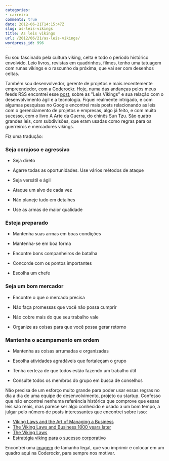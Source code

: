 ```yaml
---
categories:
- carreira
comments: true
date: 2012-06-21T14:15:47Z
slug: as-leis-vikings
title: As leis vikings
url: /2012/06/21/as-leis-vikings/
wordpress_id: 996
---
```


Eu sou fascinado pela cultura viking, celta e todo o período histórico envolvido. Leio livros, revistas em quadrinhos, filmes, tenho uma tatuagem com runas vikings e o rascunho da próxima, que vai ser com desenhos celtas.

Também sou desenvolvedor, gerente de projetos e mais recentemente empreendedor, com a [Coderockr](http://coderockr.com). Hoje, numa das andanças pelos meus feeds RSS encontrei esse [post](http://agilewarrior.wordpress.com/2012/06/20/viking-laws/), sobre as "Leis Vikings" e sua relação com o desenvolvimento ágil e a tecnologia.
Fiquei realmente intrigado, e com algumas pesquisas no Google encontrei mais posts relacionando as leis com o gerenciamento de projetos e empresas, algo já feito, e com muito sucesso, com o livro A Arte da Guerra, do chinês Sun Tzu.
São quatro grandes leis, com subdivisões, que eram usadas como regras para os guerreiros e mercadores vikings.

Fiz uma tradução:

### Seja corajoso e agressivo

* Seja direto

* Agarre todas as oportunidades. Use vários métodos de ataque
	
* Seja versátil e ágil

* Ataque um alvo de cada vez
	
* Não planeje tudo em detalhes
	
* Use as armas de maior qualidade

### Esteja preparado
	
  * Mantenha suas armas em boas condições
	
  * Mantenha-se em boa forma
	
  * Encontre bons companheiros de batalha
	
  * Concorde com os pontos importantes
	
  * Escolha um chefe

### Seja um bom mercador
	
  * Encontre o que o mercado precisa
	
  * Não faça promessas que você não possa cumprir
	
  * Não cobre mais do que seu trabalho vale
	
  * Organize as coisas para que você possa gerar retorno

### Mantenha o acampamento em ordem
	
  * Mantenha as coisas arrumadas e organizadas
	
  * Escolha atividades agradáveis que fortaleçam o grupo
	
  * Tenha certeza de que todos estão fazendo um trabalho útil
	
  * Consulte todos os membros do grupo em busca de conselhos


Não precisa de um esforço muito grande para poder usar essas regras no dia a dia de uma equipe de desenvolvimento, projeto ou startup.
Confesso que não encontrei nenhuma referência histórica que comprove que essas leis são reais, mas parece ser algo conhecido e usado a um bom tempo, a julgar pelo número de posts interessantes que encontrei sobre isso:

- [Viking Laws and the Art of Managing a Business](http://www.amanet.org/training/articles/Viking-Laws-and-the-Art-of-Managing-a-Business.aspx)
- [The Viking Laws and Business 1000 years later](http://www.hitreach.co.uk/blog/the-viking-laws-and-business-1000-years-later/)
- [The Viking Laws](http://www.corriganjc.net/weblog/archives/2007/04/the_viking_laws.html)
- [Estratégia viking para o sucesso corporativo](http://www.revistamelhor.com.br/textos/249/artigo223375-1.asp)

Encontrei uma [imagem](/images/posts/vikinglaws.jpg) de tamanho legal, que vou imprimir e colocar em um quadro aqui na Coderockr, para sempre nos motivar.
